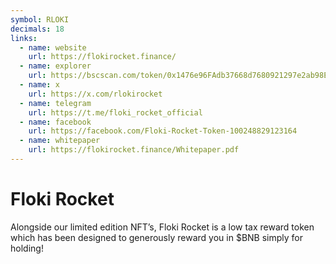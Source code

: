 ```yaml
---
symbol: RLOKI
decimals: 18
links:
  - name: website
    url: https://flokirocket.finance/
  - name: explorer
    url: https://bscscan.com/token/0x1476e96FAdb37668d7680921297e2ab98Ec36c2F
  - name: x
    url: https://x.com/rlokirocket
  - name: telegram
    url: https://t.me/floki_rocket_official
  - name: facebook
    url: https://facebook.com/Floki-Rocket-Token-100248829123164
  - name: whitepaper
    url: https://flokirocket.finance/Whitepaper.pdf
---
```


# Floki Rocket

Alongside our limited edition NFT’s, Floki Rocket is a low tax reward token which has been designed to generously reward you in $BNB simply for holding!
